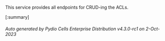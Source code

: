 






This service provides all endpoints for CRUD-ing the ACLs.

[:summary]

###### Auto generated by Pydio Cells Enterprise Distribution v4.3.0-rc1 on 2-Oct-2023
